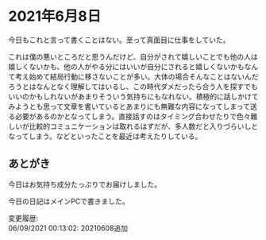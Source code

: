 # 2021年6月8日

今日もこれと言って書くことはない。至って真面目に仕事をしていた。

これは僕の悪いところだと思うんだけど、自分がされて嬉しいことでも他の人は嬉しくないかも、他の人がやる分にはいいが自分にされると嬉しくないかもなんて考え始めて結局行動に移さないことが多い。大体の場合そんなことはないんだろうとはなんとなく理解してはいるし、この時代ダメだったら合う人を探すでもいいのかもしれないがあまりそういう気持ちにもなれない。積極的に話しかけてみようとも思って文章を書いているとあまりにも無難な内容になってしまって送る必要があるのかとなってしまう。直接話すのはタイミング合わせたりで色々難しいが比較的コミュニケーションは取れるはずだが、多人数だと入りづらいしとなってしまう。などといったことを最近は考えたりしている。

## あとがき

今日はお気持ち成分たっぷりでお届けしました。

今日の日記はメインPCで書きました。

変更履歴:  
06/09/2021 00:13:02: 20210608追加  
